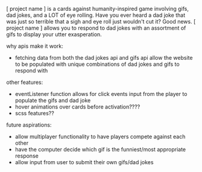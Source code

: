 [ project name ] is a cards against humanity-inspired game involving gifs, dad jokes, and a LOT of eye rolling. Have you ever heard a dad joke that was just so terrible that a sigh and eye roll just wouldn't cut it? Good news. [ project name ] allows you to respond to dad jokes with an assortment of gifs to display your utter exasperation.

why apis make it work:

- fetching data from both the dad jokes api and gifs api allow the website to be populated with unique combinations of dad jokes and gifs to respond with

other features:

- eventListener function allows for click events input from the player to populate the gifs and dad joke
- hover animations over cards before activation????
- scss features??

future aspirations:

- allow multiplayer functionality to have players compete against each other
- have the computer decide which gif is the funniest/most appropriate response
- allow input from user to submit their own gifs/dad jokes
